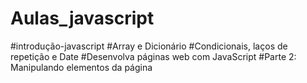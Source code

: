 # Aulas_javascript
#introdução-javascript
#Array e Dicionário
#Condicionais, laços de repetição e Date
#Desenvolva páginas web com JavaScript
#Parte 2: Manipulando elementos da página
